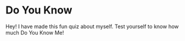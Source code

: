 # Do You Know 
Hey! I have made this fun quiz about myself. Test yourself to know how much Do You Know Me!

